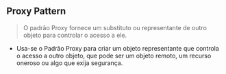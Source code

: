 ## Proxy Pattern

>O padrão Proxy fornece um substituto ou representante de outro objeto para controlar o acesso a ele.
* Usa-se o Padrão Proxy para criar um objeto representante que controla o acesso a outro objeto, que pode ser um objeto remoto, um recurso oneroso ou algo que exija segurança.
